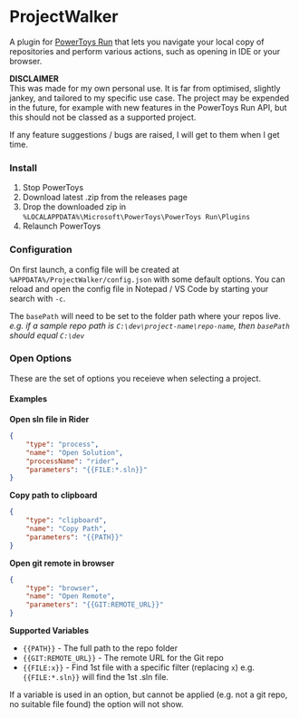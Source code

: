 # ProjectWalker
A plugin for [PowerToys Run](https://github.com/microsoft/powertoys) that lets you navigate your local copy of repositories and perform various actions, such as opening in IDE or your browser.

**DISCLAIMER**  
This was made for my own personal use. It is far from optimised, slightly jankey, and tailored to my specific use case. The project may be expended in the future, for example with new features in the PowerToys Run API, but this should not be classed as a supported project.

If any feature suggestions / bugs are raised, I will get to them when I get time.

### Install
1. Stop PowerToys
2. Download latest .zip from the releases page
3. Drop the downloaded zip in `%LOCALAPPDATA%\Microsoft\PowerToys\PowerToys Run\Plugins`
4. Relaunch PowerToys

### Configuration
On first launch, a config file will be created at `%APPDATA%/ProjectWalker/config.json` with some default options. You can reload and open the config file in Notepad / VS Code by starting your search with `-c`.

The `basePath` will need to be set to the folder path where your repos live.  
*e.g. if a sample repo path is `C:\dev\project-name\repo-name`, then `basePath` should equal `C:\dev`*

### Open Options  
These are the set of options you receieve when selecting a project. 

#### Examples

**Open sln file in Rider**

```JSON
{
    "type": "process",
    "name": "Open Solution",
    "processName": "rider",
    "parameters": "{{FILE:*.sln}}"
}
```

**Copy path to clipboard**

```JSON
{
    "type": "clipboard",
    "name": "Copy Path",
    "parameters": "{{PATH}}"
}
```

**Open git remote in browser**

```JSON
{
    "type": "browser",
    "name": "Open Remote",
    "parameters": "{{GIT:REMOTE_URL}}"
}
```

**Supported Variables**  
- `{{PATH}}` - The full path to the repo folder
- `{{GIT:REMOTE_URL}}` - The remote URL for the Git repo
- `{{FILE:x}}` - Find 1st file with a specific filter (replacing `x`) e.g. `{{FILE:*.sln}}` will find the 1st .sln file. 

If a variable is used in an option, but cannot be applied (e.g. not a git repo, no suitable file found) the option will not show.